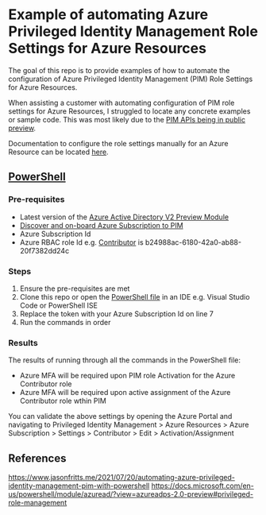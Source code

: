 # Example of automating Azure Privileged Identity Management Role Settings for Azure Resources

The goal of this repo is to provide examples of how to automate the configuration of Azure Privileged Identity Management (PIM) Role Settings for Azure Resources.

When assisting a customer with automating configuration of PIM role settings for Azure Resources, I struggled to locate any concrete examples or sample code. This was most likely due to the [PIM APIs being in public preview](https://docs.microsoft.com/en-us/azure/active-directory/privileged-identity-management/pim-apis).

Documentation to configure the role settings manually for an Azure Resource can be located [here](https://docs.microsoft.com/en-us/azure/active-directory/privileged-identity-management/pim-resource-roles-configure-role-settings).

## [PowerShell](./Examples/pimrolesettings.ps1)

### Pre-requisites

* Latest version of the [Azure Active Directory V2 Preview Module](https://www.powershellgallery.com/packages/AzureADPreview)
* [Discover and on-board Azure Subscription to PIM](https://docs.microsoft.com/en-us/azure/active-directory/privileged-identity-management/pim-resource-roles-discover-resources)
* Azure Subscription Id
* Azure RBAC role Id e.g. [Contributor](https://docs.microsoft.com/en-us/azure/role-based-access-control/built-in-roles#all) is b24988ac-6180-42a0-ab88-20f7382dd24c

### Steps

1. Ensure the pre-requisites are met
2. Clone this repo or open the [PowerShell file](./examples/pimrolesettings.ps1) in an IDE e.g. Visual Studio Code or PowerShell ISE
3. Replace the token with your Azure Subscription Id on line 7
4. Run the commands in order

### Results

The results of running through all the commands in the PowerShell file:

* Azure MFA will be required upon PIM role Activation for the Azure Contributor role
* Azure MFA will be required upon active assignment of the Azure Contributor role wthin PIM

You can validate the above settings by opening the Azure Portal and navigating to Privileged Identity Management > Azure Resources > Azure Subscription > Settings > Contributor > Edit > Activation/Assignment

## References

https://www.jasonfritts.me/2021/07/20/automating-azure-privileged-identity-management-pim-with-powershell
https://docs.microsoft.com/en-us/powershell/module/azuread/?view=azureadps-2.0-preview#privileged-role-management
